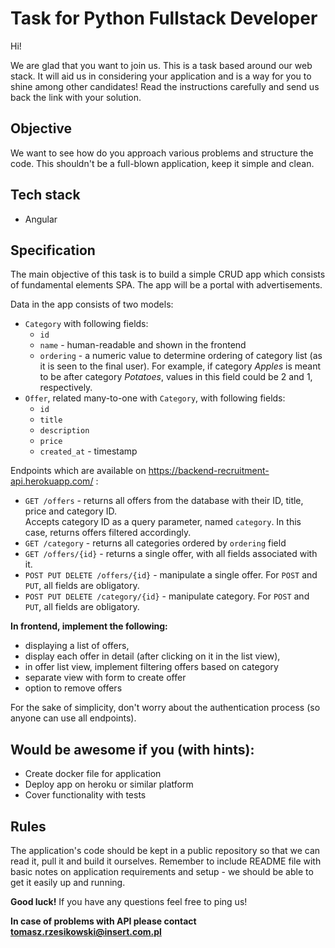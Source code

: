 # Task for Python Fullstack Developer

Hi!

We are glad that you want to join us. This is a task based around our web stack. It will aid us in considering your application and is a way for you to shine among other candidates! Read the instructions carefully and send us back the link with your solution.

## Objective

We want to see how do you approach various problems and structure the code. This shouldn't be a full-blown application, keep it simple and clean.

## Tech stack

- Angular

## Specification

The main objective of this task is to build a simple CRUD app which consists of fundamental elements SPA. The app will be a portal with advertisements.

Data in the app consists of two models:

- `Category` with following fields:
  - `id`
  - `name` - human-readable and shown in the frontend
  - `ordering` - a numeric value to determine ordering of category list (as it is seen to
    the final user). For example, if category _Apples_ is meant to be after category _Potatoes_,
    values in this field could be 2 and 1, respectively.
- `Offer`, related many-to-one with `Category`, with following fields:
  - `id`
  - `title`
  - `description`
  - `price`
  - `created_at` - timestamp

Endpoints which are available on https://backend-recruitment-api.herokuapp.com/ :

- `GET /offers` - returns all offers from the database with their ID, title, price and category ID.  
  Accepts category ID as a query parameter, named `category`. In this case, returns offers filtered accordingly.
- `GET /category` - returns all categories ordered by `ordering` field
- `GET /offers/{id}` - returns a single offer, with all fields associated with it.
- `POST PUT DELETE /offers/{id}` - manipulate a single offer. For `POST` and `PUT`, all fields are obligatory.
- `POST PUT DELETE /category/{id}` - manipulate category. For `POST` and `PUT`, all fields are obligatory.

**In frontend, implement the following:**

- displaying a list of offers,
- display each offer in detail (after clicking on it in the list view),
- in offer list view, implement filtering offers based on category
- separate view with form to create offer
- option to remove offers

For the sake of simplicity, don't worry about the authentication process (so anyone can use all endpoints).

## Would be awesome if you (with hints):

- Create docker file for application
- Deploy app on heroku or similar platform
- Cover functionality with tests

## Rules

The application's code should be kept in a public repository so that we can read it, pull it and build it ourselves. Remember to include README file with basic notes on application requirements and setup - we should be able to get it easily up and running.

**Good luck!** If you have any questions feel free to ping us!

**In case of problems with API please contact tomasz.rzesikowski@insert.com.pl**
